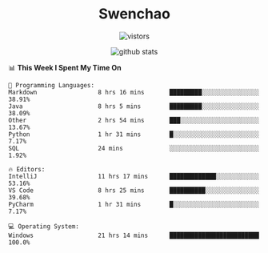 <h1 align="center">Swenchao</h3>

<p align="center">
  <img src="https://visitor-badge.glitch.me/badge?page_id=Swenchao" alt="vistors" />
</p>

<p align="center">
  <img src="https://github-readme-stats.vercel.app/api?username=Swenchao&count_private=true&show_icons=true&theme=vue-dark&hide_title=true" alt="github stats" />
</p>

<!--START_SECTION:waka-->
📊 **This Week I Spent My Time On** 

```text
💬 Programming Languages: 
Markdown                 8 hrs 16 mins       █████████░░░░░░░░░░░░░░░░   38.91% 
Java                     8 hrs 5 mins        █████████░░░░░░░░░░░░░░░░   38.09% 
Other                    2 hrs 54 mins       ███░░░░░░░░░░░░░░░░░░░░░░   13.67% 
Python                   1 hr 31 mins        █░░░░░░░░░░░░░░░░░░░░░░░░   7.17% 
SQL                      24 mins             ░░░░░░░░░░░░░░░░░░░░░░░░░   1.92%

🔥 Editors: 
IntelliJ                 11 hrs 17 mins      █████████████░░░░░░░░░░░░   53.16% 
VS Code                  8 hrs 25 mins       ██████████░░░░░░░░░░░░░░░   39.68% 
PyCharm                  1 hr 31 mins        █░░░░░░░░░░░░░░░░░░░░░░░░   7.17%

💻 Operating System: 
Windows                  21 hrs 14 mins      █████████████████████████   100.0%

```


<!--END_SECTION:waka-->
